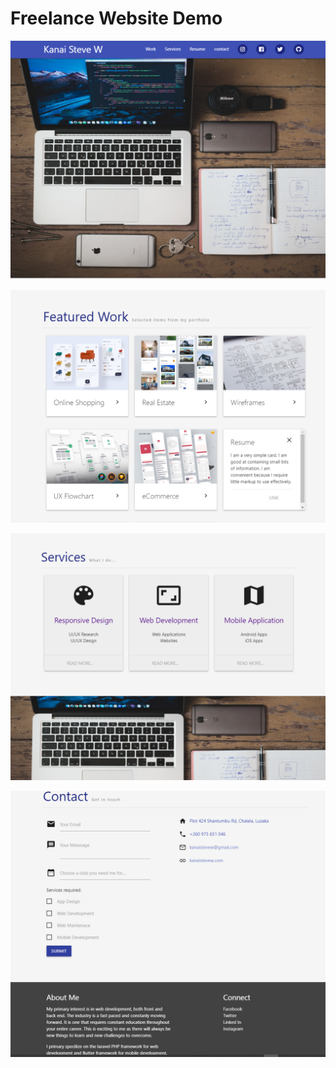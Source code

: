 # Freelance Website Demo

<p>
  <img src="portfolio_home.PNG" alt="Start Server Screenshot" />
</p>

<p>
  <img src="portfolio_work.PNG" alt="Start Server Screenshot" />
</p>

<p>
  <img src="portfolio_services.PNG" alt="Start Server Screenshot" />
</p>

<p>
  <img src="portfolio_contact.PNG" alt="Start Server Screenshot" />
</p>

